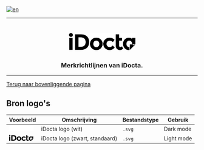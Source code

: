 [![en](https://img.shields.io/badge/lang-en-red.svg)](https://github.com/iDocta/brand-guide/blob/main/logo/idocta/source/README.md)

---

<h1 align="center">
    <a href="https://www.idocta.be">    
        <picture>
            <source media="(prefers-color-scheme: dark)" srcset="https://raw.githubusercontent.com/iDocta/brand-guide/main/logo/source/idocta-white.svg">
            <source media="(prefers-color-scheme: light)" srcset="https://raw.githubusercontent.com/iDocta/brand-guide/main/logo/source/idocta-black.svg">
            <img width="175px" alt="Shows a black logo in light color mode and a white one in dark color mode." src="https://raw.githubusercontent.com/iDocta/brand-guide/main/logo/source/idocta-black.svg">
        </picture>
    </a> 
</h1>
 
<h3 align="center">Merkrichtlijnen van iDocta.</h3>

---

[Terug naar bovenliggende pagina](../README.nl.md)

## Bron logo's

| Voorbeeld                                                                                                          | Omschrijving                   | Bestandstype | Gebruik    |
| ------------------------------------------------------------------------------------------------------------------ | ------------------------------ | ------------ | ---------- |
| <img src='https://github.com/iDocta/brand-guide/blob/main/logo/idocta/source/idocta-white.svg' width='64' alt=''/> | iDocta logo (wit)              | `.svg`       | Dark mode  |
| <img src='https://github.com/iDocta/brand-guide/blob/main/logo/idocta/source/idocta-black.svg' width='64' alt=''/> | iDocta logo (zwart, standaard) | `.svg`       | Light mode |
